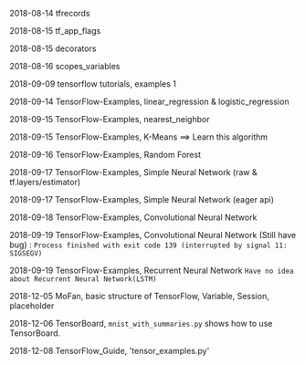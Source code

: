 2018-08-14 tfrecords

2018-08-15 tf_app_flags

2018-08-15 decorators

2018-08-16 scopes_variables

2018-09-09 tensorflow tutorials, examples 1

2018-09-14 TensorFlow-Examples, linear_regression & logistic_regression

2018-09-15 TensorFlow-Examples, nearest_neighbor

2018-09-15 TensorFlow-Examples, K-Means ==> Learn this algorithm

2018-09-16 TensorFlow-Examples, Random Forest

2018-09-17 TensorFlow-Examples, Simple Neural Network (raw & tf.layers/estimator)

2018-09-17 TensorFlow-Examples, Simple Neural Network (eager api)

2018-09-18 TensorFlow-Examples, Convolutional Neural Network

2018-09-19 TensorFlow-Examples, Convolutional Neural Network (Still have bug) :
`Process finished with exit code 139 (interrupted by signal 11: SIGSEGV)`

2018-09-19 TensorFlow-Examples, Recurrent Neural Network `Have no idea about Recurrent Neural Network(LSTM)`

2018-12-05 MoFan, basic structure of TensorFlow, Variable, Session, placeholder

2018-12-06 TensorBoard, `mnist_with_summaries.py` shows how to use TensorBoard.

2018-12-08 TensorFlow_Guide, 'tensor_examples.py'
